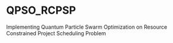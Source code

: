 # QPSO_RCPSP
Implementing Quantum Particle Swarm Optimization on Resource Constrained Project Scheduling Problem
